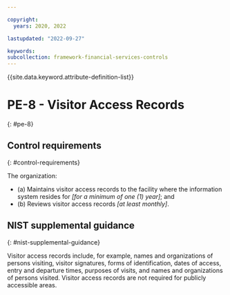 ```yaml
---

copyright:
  years: 2020, 2022

lastupdated: "2022-09-27"

keywords: 
subcollection: framework-financial-services-controls
---
```


{{site.data.keyword.attribute-definition-list}}

         
# PE-8 - Visitor Access Records
{: #pe-8}

## Control requirements
{: #control-requirements}

The organization:

- (a) Maintains visitor access records to the facility where the information system resides for _[for a minimum of one (1) year]_; and
- (b) Reviews visitor access records _[at least monthly]_.

## NIST supplemental guidance
{: #nist-supplemental-guidance}

Visitor access records include, for example, names and organizations of persons visiting, visitor signatures, forms of identification, dates of access, entry and departure times, purposes of visits, and names and organizations of persons visited. Visitor access records are not required for publicly accessible areas.



